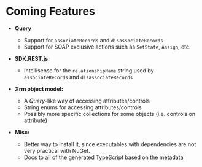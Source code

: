Coming Features
===============

* **Query**
  - Support for `associateRecords` and `disassociateRecords`
  - Support for SOAP exclusive actions such as `SetState`, `Assign`, etc.

* **SDK.REST.js:**
  - Intellisense for the `relationshipName` string used by `associateRecords` 
    and `disassociateRecords`
  
* **Xrm object model:**
  - A *Query*-like way of accessing attributes/controls
  - String enums for accessing attributes/controls
  - Possibly more specific collections for some objects (i.e. controls on attribute)

* **Misc:**
  - Better way to install it, since executables with dependencies are not
    very practical with NuGet.
  - Docs to all of the generated TypeScript based on the metadata
